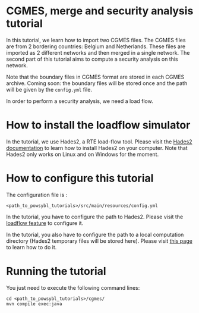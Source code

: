 # CGMES, merge and security analysis tutorial
In this tutorial, we learn how to import two CGMES files. The CGMES files are from 2 bordering countries: Belgium and Netherlands. These files are imported as 2 different networks and then merged in a single network. The second part of this tutorial aims to compute a security analysis on this network.

Note that the boundary files in CGMES format are stored in each CGMES archive. Coming soon: the boundary files will be stored once and the path will be given by the `config.yml` file.

In order to perform a security analysis, we need a load flow.

# How to install the loadflow simulator  
In the tutorial, we use Hades2, a RTE load-flow tool. Please visit the [Hades2 documentation](https://rte-france.github.io/hades2/index.html) to learn how to install Hades2 on your computer. Note that Hades2 only works on Linux and on Windows for the moment.

# How to configure this tutorial
The configuration file is :
```
<path_to_powsybl_tutorials>/src/main/resources/config.yml
```
In the tutorial, you have to configure the path to Hades2. Please visit the [loadflow feature](https://rte-france.github.io/hades2/features/loadflow.html) to configure it.

In the tutorial, you also have to configure the path to a local computation directory (Hades2 temporary files will be stored here). Please visit [this page](https://www.powsybl.org/docs/configuration/modules/computation-local.html) to learn how to do it.

# Running the tutorial
You just need to execute the following command lines:
```
cd <path_to_powsybl_tutorials>/cgmes/
mvn compile exec:java
```
